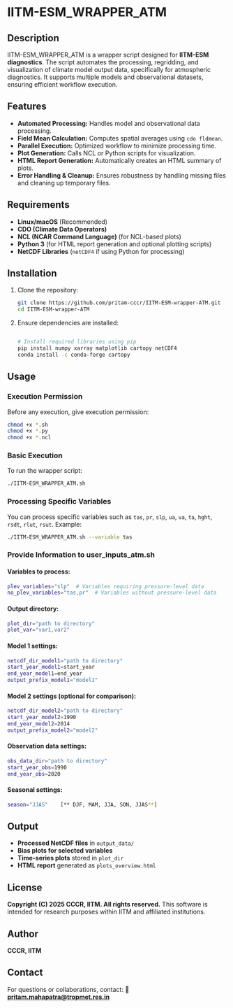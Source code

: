 # IITM-ESM\_WRAPPER\_ATM

## Description

IITM-ESM\_WRAPPER\_ATM is a wrapper script designed for **IITM-ESM diagnostics**. 
The script automates the processing, regridding, and visualization of climate model output data, specifically for atmospheric diagnostics. 
It supports multiple models and observational datasets, ensuring efficient workflow execution.

## Features

- **Automated Processing:** Handles model and observational data processing.
- **Field Mean Calculation:** Computes spatial averages using `cdo fldmean`.
- **Parallel Execution:** Optimized workflow to minimize processing time.
- **Plot Generation:** Calls NCL or Python scripts for visualization.
- **HTML Report Generation:** Automatically creates an HTML summary of plots.
- **Error Handling & Cleanup:** Ensures robustness by handling missing files and cleaning up temporary files.

## Requirements

- **Linux/macOS** (Recommended)
- **CDO (Climate Data Operators)**
- **NCL (NCAR Command Language)** (for NCL-based plots)
- **Python 3** (for HTML report generation and optional plotting scripts)
- **NetCDF Libraries** (`netCDF4` if using Python for processing)

## Installation

1. Clone the repository:
   ```bash
   git clone https://github.com/pritam-cccr/IITM-ESM-wrapper-ATM.git
   cd IITM-ESM-wrapper-ATM
   ```
2. Ensure dependencies are installed:
   ```bash
   
   # Install required libraries using pip
   pip install numpy xarray matplotlib cartopy netCDF4
   conda install -c conda-forge cartopy

   ```

## Usage

### **Execution Permission**

Before any execution, give execution permission:

```bash
chmod +x *.sh
chmod +x *.py
chmod +x *.ncl
```

### **Basic Execution**

To run the wrapper script:

```bash
./IITM-ESM_WRAPPER_ATM.sh
```

### **Processing Specific Variables**

You can process specific variables such as `tas`, `pr`, `slp`, `ua`, `va`, `ta`, `hght`, `rsdt`, `rlut`, `rsut`. Example:

```bash
./IITM-ESM_WRAPPER_ATM.sh --variable tas
```

### **Provide Information to user_inputs_atm.sh**

#### Variables to process:

```bash
plev_variables="slp"  # Variables requiring pressure-level data
no_plev_variables="tas,pr"  # Variables without pressure-level data
```

#### Output directory:

```bash
plot_dir="path to directory"
plot_var="var1,var2"
```

#### Model 1 settings:

```bash
netcdf_dir_model1="path to directory"
start_year_model1=start_year
end_year_model1=end_year
output_prefix_model1="model1"
```

#### Model 2 settings (optional for comparison):

```bash
netcdf_dir_model2="path to directory"
start_year_model2=1990
end_year_model2=2014
output_prefix_model2="model2"
```

#### Observation data settings:

```bash
obs_data_dir="path to directory"
start_year_obs=1990
end_year_obs=2020
```

#### Seasonal settings:

```bash
season="JJAS"    [** DJF, MAM, JJA, SON, JJAS**]
```

## Output

- **Processed NetCDF files** in `output_data/`
- **Bias plots for selected variables**
- **Time-series plots** stored in `plot_dir`
- **HTML report** generated as `plots_overview.html`

## License

**Copyright (C) 2025 CCCR, IITM. All rights reserved.** This software is intended for research purposes within IITM and affiliated institutions.

## Author

**CCCR, IITM**

## Contact

For questions or collaborations, contact: 📧 [**pritam.mahapatra@tropmet.res.in**](mailto\:pritam.mahapatra@tropmet.res.in)

